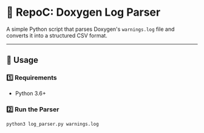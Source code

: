 # 📄 RepoC: Doxygen Log Parser

A simple Python script that parses Doxygen's `warnings.log` file and converts it into a structured CSV format.

---

## 🔧 Usage
### 1️⃣ Requirements
- Python 3.6+

### 2️⃣ Run the Parser

```bash
python3 log_parser.py warnings.log
